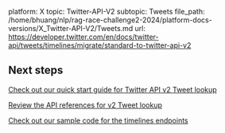 platform: X
topic: Twitter-API-V2
subtopic: Tweets
file_path: /home/bhuang/nlp/rag-race-challenge2-2024/platform-docs-versions/X_Twitter-API-V2/Tweets.md
url: https://developer.twitter.com/en/docs/twitter-api/tweets/timelines/migrate/standard-to-twitter-api-v2

## Next steps

[Check out our quick start guide for Twitter API v2 Tweet lookup](https://developer.twitter.com/en/docs-vnext/twitter-api/tweets/lookup/quick-start "Check out our quick start guide for Twitter API v2 Tweet lookup")

[Review the API references for v2 Tweet lookup](https://developer.twitter.com/en/docs-vnext/twitter-api/tweets/lookup/api-reference/get-tweets "Review the API references for v2 Tweet lookup")

[Check out our sample code for the timelines endpoints](https://github.com/twitterdev/Twitter-API-v2-sample-code "Check out our sample code for the timelines endpoints")